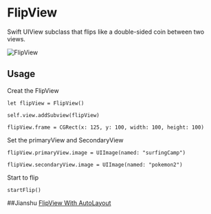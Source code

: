 # FlipView
Swift UIView subclass that flips like a double-sided coin between two views.

![FlipView](/Users/pandong/Desktop/FlipView.gif)

## Usage
Creat the FlipView

`let flipView = FlipView()`

`self.view.addSubview(flipView)`

`flipView.frame = CGRect(x: 125, y: 100, width: 100, height: 100)`

Set the primaryView and SecondaryView
 
`flipView.primaryView.image = UIImage(named: "surfingCamp")`

`flipView.secondaryView.image = UIImage(named: "pokemon2")`

Start to flip

`startFlip()`

##Jianshu
[FlipView With AutoLayout](http://www.jianshu.com/p/7bbee9015463)